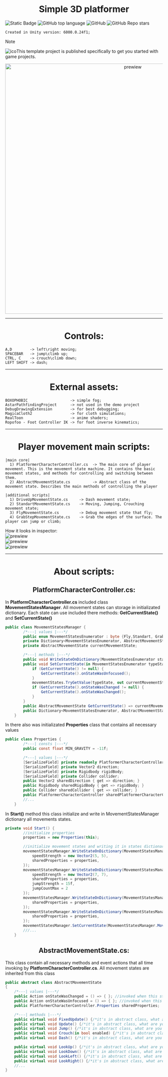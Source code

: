 <h1 align="center"> Simple 3D platformer </h1>

![Static Badge](https://img.shields.io/badge/communicationnode-communicationnode)
![GitHub top language](https://img.shields.io/github/languages/top/communicationnode/unity-simple-3d-platformer)
![GitHub](https://img.shields.io/github/license/communicationnode/unity-simple-3d-platformer)
![GitHub Repo stars](https://img.shields.io/github/stars/communicationnode/unity-simple-3d-platformer)

```Created in Unity version: 6000.0.24f1;```<br>

>[!NOTE]
>
>![ico](_git_readme/ico.png)This template project is published specifically to get you started with game projects. 

<div align="center"> <img src="_git_readme/gif_title.gif" width="800" alt="prewiew"/> </div> 

-----------------------

<h1 align="center"> Controls: </h1>

```
A,D        -> left\right moving;
SPACEBAR   -> jump\climb up;
CTRL, C    -> crouch\climb down;
LEFT SHIFT -> dash;
```
-----------------------
<h1 align="center"> External assets: </h1>

```
BOXOPHOBIC                   -> simple fog; 
AstarPathfindingProject      -> not used in the demo project
DebugDrawingExtension        -> for best debugging;
MagicaCloth2                 -> for cloth simulations;
RealToon                     -> anime shaders;
Ropofoo - Foot Controller IK -> for foot inverse kinematics;
```
-----------------------
<h1 align="center"> Player movement main scripts: </h1>

```
|main core|
  1) PlatformerCharacterController.cs  -> The main core of player movement. This is the movement state machine. It contains the basic movement states, and methods for controlling and switching between them.
  2) AbstractMovementState.cs          -> Abstract class of the movement state. Describes the main methods of controlling the player

|additional scripts|
  1) DriveUpMovementState.cs     -> Dash movement state;
  2) StandartMovementState.cs    -> Moving, Jumping, Crouching movement state;
  3) FlyMovementState.cs         -> Debug movement state that fly;
  4) GrabStepMovementState.cs    -> Grab the edges of the surface. The player can jump or climb;
```
How it looks in inspector: <br>
![prewiew](_git_readme/platformerComponent.png) <br> 
![prewiew](_git_readme/platformerFolder.png) <br>
![prewiew](_git_readme/statesFolder.png) <br>

-----------------------
<h1 align="center"> About scripts: </h1>
<h2 align="center"> PlatformCharacterController.cs: </h2>

In **PlatformCharacterController.cs** included class **MovementStatesManager**. All movement states can storage in initializated dictionary. Each state can use included there methods: **GetCurrentState()** and **SetCurrentState()**

```cs
public class MovementStatesManager {
        /*---| values |---*/
        public enum MovementStatesEnumerator : byte {Fly,Standart, GrabStep, DriveUp}     
        private Dictionary<MovementStatesEnumerator, AbstractMovementState> movementStates = new Dictionary<MovementStatesEnumerator, AbstractMovementState>();
        private AbstractMovementState currentMovementState;

        /*---| methods |---*/
        public void WriteStateOnDictionary(MovementStatesEnumerator stateType, AbstractMovementState state) => movementStates.Add(stateType, state);      
        public void SetCurrentState(in MovementStatesEnumerator typeState) {
            if (GetCurrentState() != null) {
                GetCurrentState().onStateWasUnfocused();
            }
            movementStates.TryGetValue(typeState, out currentMovementState);
            if (GetCurrentState().onStateWasChanged != null) {
                GetCurrentState().onStateWasChanged();
            }
        }
        public AbstractMovementState GetCurrentState() => currentMovementState;
        public Dictionary<MovementStatesEnumerator, AbstractMovementState> GetStates() => movementStates;
    }
```

In there also was initializated **Properties** class that contains all necessary values

```cs
public class Properties {
        /*---| consts |---*/
        public const float MIN_GRAVITY = -11f;

        /*---| values |---*/
        [SerializeField] private readonly PlatformerCharacterController platformerCharacterController;
        [SerializeField] private Vector2 direction;
        [SerializeField] private Rigidbody rigidBody;
        [SerializeField] private Collider collider;
        public Vector2 sharedDirection { get => direction; }
        public Rigidbody sharedRigidBody { get => rigidBody; }
        public Collider sharedCollider { get => collider; }
        public PlatformerCharacterController sharedPlatformerCharacterController { get => platformerCharacterController; }
        //...
    }
```
In **Start()** method this class initialize and write in MovementStatesManager dictionary all movements states.

```cs
private void Start() {
        //initialize properties
        properties = new Properties(this);

        //initialize movement states and writing it in states dictionary
        movementStatesManager.WriteStateOnDictionary(MovementStatesManager.MovementStatesEnumerator.Fly, new FlyMovementState() {
            speedStrength = new Vector2(5, 5),
            sharedProperties = properties,
        });
        movementStatesManager.WriteStateOnDictionary(MovementStatesManager.MovementStatesEnumerator.Standart, new StandartMovementState() {
            speedStrength = new Vector2(7, 7),
            sharedProperties = properties,
            jumpStrength = 15f,
            jumpCountMax = 2
        });
        movementStatesManager.WriteStateOnDictionary(MovementStatesManager.MovementStatesEnumerator.GrabStep, new GrabStepMovementState() {
            sharedProperties = properties,
        });
        movementStatesManager.WriteStateOnDictionary(MovementStatesManager.MovementStatesEnumerator.DriveUp, new DriveUpMovementState() {
            sharedProperties = properties,
        });
        movementStatesManager.SetCurrentState(MovementStatesManager.MovementStatesEnumerator.Standart);
        ///...
    }
```

<h2 align="center"> AbstractMovementState.cs: </h2>

This class contain all necessary methods and event actions that all time invoking by **PlatformCharacterController.cs**. All movement states are inherited from this class

```cs
public abstract class AbstractMovementState
{
    /*---| values |---*/
    public Action onStateWasChanged = () => { }; //invoked when this state became is current
    public Action onStateWasUnfocused = () => { }; //invoked when this state is losing current focus
    public PlatformerCharacterController.Properties sharedProperties;

    /*---| methods |---*/
    public virtual void FixedUpdate() {/*it's in abstract class, what are you expected see here, dumbass????*/}
    public virtual void Update() {/*it's in abstract class, what are you expected see here, dumbass????*/}
    public virtual void Jump() {/*it's in abstract class, what are you expected see here, dumbass????*/}
    public virtual void Crouch(in bool enabled) {/*it's in abstract class, what are you expected see here, dumbass????*/}
    public virtual void Dash() {/*it's in abstract class, what are you expected see here, dumbass????*/}

    public virtual void LookUp() {/*it's in abstract class, what are you expected see here, dumbass????*/ }
    public virtual void LookDown() {/*it's in abstract class, what are you expected see here, dumbass????*/ }
    public virtual void LookLeft() {/*it's in abstract class, what are you expected see here, dumbass????*/ }
    public virtual void LookRight() {/*it's in abstract class, what are you expected see here, dumbass????*/ }
    //...
}
```

